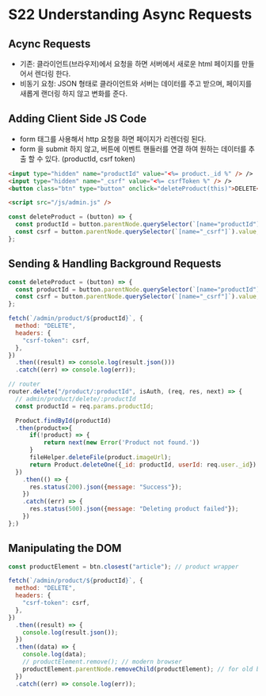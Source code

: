 # S22 Understanding Async Requests

## Acync Requests

- 기존: 클라이언트(브라우저)에서 요청을 하면 서버에서 새로운 html 페이지를 만들어서 렌더링 한다.
- 비동기 요청: JSON 형태로 클라이언트와 서버는 데이터를 주고 받으며, 페이지를 새롭게 랜더링 하지 않고 변화를 준다.

## Adding Client Side JS Code

- form 태그를 사용해서 http 요청을 하면 페이지가 리렌더링 된다.
- form 을 submit 하지 않고, 버튼에 이벤트 핸들러를 연결 하여 원하는 데이터를 추출 할 수 있다. (productId, csrf token)

```html
<input type="hidden" name="productId" value="<%= product._id %" /> />
<input type="hidden" name="_csrf" value="<%= csrfToken %" /> />
<button class="btn" type="button" onclick="deleteProduct(this)">DELETE</button>

<script src="/js/admin.js" />
```

```js
const deleteProduct = (button) => {
  const productId = button.parentNode.querySelector(`[name="productId"]`).value;
  const csrf = button.parentNode.querySelector(`[name="_csrf"]`).value;
};
```

## Sending & Handling Background Requests

```js
const deleteProduct = (button) => {
  const productId = button.parentNode.querySelector(`[name="productId"]`).value;
  const csrf = button.parentNode.querySelector(`[name="_csrf"]`).value;
};

fetch(`/admin/product/${productId}`, {
  method: "DELETE",
  headers: {
    "csrf-token": csrf,
  },
})
  .then((result) => console.log(result.json()))
  .catch((err) => console.log(err));
```

```js
// router
router.delete("/product/:productId", isAuth, (req, res, next) => {
  // admin/product/delete/:productId
  const productId = req.params.productId;

  Product.findById(productId)
  .then(product=>{
      if(!product) => {
          return next(new Error('Product not found.'))
      }
      fileHelper.deleteFile(product.imageUrl);
      return Product.deleteOne({_id: productId, userId: req.user._id})
  })
    .then(() => {
      res.status(200).json({message: "Success"});
    })
    .catch((err) => {
      res.status(500).json({message: "Deleting product failed"});
    })
};)
```

## Manipulating the DOM

```js
const productElement = btn.closest("article"); // product wrapper

fetch(`/admin/product/${productId}`, {
  method: "DELETE",
  headers: {
    "csrf-token": csrf,
  },
})
  .then((result) => {
    console.log(result.json());
  })
  .then((data) => {
    console.log(data);
    // productElement.remove(); // modern browser
    productElement.parentNode.removeChild(productElement); // for old browser
  })
  .catch((err) => console.log(err));
```
